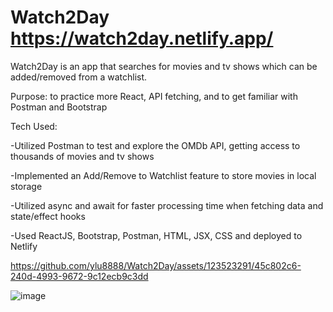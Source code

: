 # Watch2Day https://watch2day.netlify.app/

Watch2Day is an app that searches for movies and tv shows which can be added/removed from a watchlist.

Purpose: to practice more React, API fetching, and to get familiar with Postman and Bootstrap


Tech Used: 

-Utilized Postman to test and explore the OMDb API, getting access to thousands of movies and tv shows

-Implemented an Add/Remove to Watchlist feature to store movies in local storage

-Utilized async and await for faster processing time when fetching data and state/effect hooks

-Used ReactJS, Bootstrap, Postman, HTML, JSX, CSS and deployed to Netlify

https://github.com/ylu8888/Watch2Day/assets/123523291/45c802c6-240d-4993-9672-9c12ecb9c3dd

![image](https://github.com/ylu8888/Watch2Day/assets/123523291/91b48c38-294b-4ff2-b67a-72b265b0db44)
